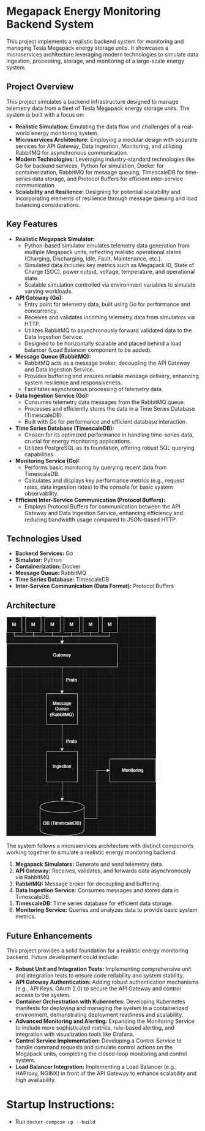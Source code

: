 # Megapack Energy Monitoring Backend System

This project implements a realistic backend system for monitoring and managing Tesla Megapack energy storage units. It showcases a microservices architecture leveraging modern technologies to simulate data ingestion, processing, storage, and monitoring of a large-scale energy system.

## Project Overview

This project simulates a backend infrastructure designed to manage telemetry data from a fleet of Tesla Megapack energy storage units.  The system is built with a focus on:

*   **Realistic Simulation:** Emulating the data flow and challenges of a real-world energy monitoring system.
*   **Microservices Architecture:**  Employing a modular design with separate services for API Gateway, Data Ingestion, Monitoring, and utilizing RabbitMQ for asynchronous communication.
*   **Modern Technologies:**  Leveraging industry-standard technologies like Go for backend services, Python for simulation, Docker for containerization, RabbitMQ for message queuing, TimescaleDB for time-series data storage, and Protocol Buffers for efficient inter-service communication.
*   **Scalability and Resilience:** Designing for potential scalability and incorporating elements of resilience through message queuing and load balancing considerations.

## Key Features

*   **Realistic Megapack Simulator:**
    *   Python-based simulator emulates telemetry data generation from multiple Megapack units, reflecting realistic operational states (Charging, Discharging, Idle, Fault, Maintenance, etc.).
    *   Simulated data includes key metrics such as Megapack ID, State of Charge (SOC), power output, voltage, temperature, and operational state.
    *   Scalable simulation controlled via environment variables to simulate varying workloads.
*   **API Gateway (Go):**
    *   Entry point for telemetry data, built using Go for performance and concurrency.
    *   Receives and validates incoming telemetry data from simulators via HTTP.
    *   Utilizes RabbitMQ to asynchronously forward validated data to the Data Ingestion Service.
    *   Designed to be horizontally scalable and placed behind a load balancer (Load Balancer component to be added).
*   **Message Queue (RabbitMQ):**
    *   RabbitMQ acts as a message broker, decoupling the API Gateway and Data Ingestion Service.
    *   Provides buffering and ensures reliable message delivery, enhancing system resilience and responsiveness.
    *   Facilitates asynchronous processing of telemetry data.
*   **Data Ingestion Service (Go):**
    *   Consumes telemetry data messages from the RabbitMQ queue.
    *   Processes and efficiently stores the data in a Time Series Database (TimescaleDB).
    *   Built with Go for performance and efficient database interaction.
*   **Time Series Database (TimescaleDB):**
    *   Chosen for its optimized performance in handling time-series data, crucial for energy monitoring applications.
    *   Utilizes PostgreSQL as its foundation, offering robust SQL querying capabilities.
*   **Monitoring Service (Go):**
    *   Performs basic monitoring by querying recent data from TimescaleDB.
    *   Calculates and displays key performance metrics (e.g., request rates, data ingestion rates) to the console for basic system observability.
*   **Efficient Inter-Service Communication (Protocol Buffers):**
    *   Employs Protocol Buffers for communication between the API Gateway and Data Ingestion Service, enhancing efficiency and reducing bandwidth usage compared to JSON-based HTTP.

## Technologies Used

*   **Backend Services:** Go
*   **Simulator:** Python
*   **Containerization:** Docker
*   **Message Queue:** RabbitMQ
*   **Time Series Database:** TimescaleDB
*   **Inter-Service Communication (Data Format):** Protocol Buffers

## Architecture

![System Diagram](imgs/system_design.jpg)

The system follows a microservices architecture with distinct components working together to simulate a realistic energy monitoring backend:

1.  **Megapack Simulators:** Generate and send telemetry data.
2.  **API Gateway:**  Receives, validates, and forwards data asynchronously via RabbitMQ.
3.  **RabbitMQ:** Message broker for decoupling and buffering.
4.  **Data Ingestion Service:** Consumes messages and stores data in TimescaleDB.
5.  **TimescaleDB:** Time series database for efficient data storage.
6.  **Monitoring Service:**  Queries and analyzes data to provide basic system metrics.

## Future Enhancements

This project provides a solid foundation for a realistic energy monitoring backend. Future development could include:

*   **Robust Unit and Integration Tests:** Implementing comprehensive unit and integration tests to ensure code reliability and system stability.
*   **API Gateway Authentication:** Adding robust authentication mechanisms (e.g., API Keys, OAuth 2.0) to secure the API Gateway and control access to the system.
*   **Container Orchestration with Kubernetes:**  Developing Kubernetes manifests for deploying and managing the system in a containerized environment, demonstrating deployment readiness and scalability.
*   **Advanced Monitoring and Alerting:** Expanding the Monitoring Service to include more sophisticated metrics, rule-based alerting, and integration with visualization tools like Grafana.
*   **Control Service Implementation:**  Developing a Control Service to handle command requests and simulate control actions on the Megapack units, completing the closed-loop monitoring and control system.
*   **Load Balancer Integration:** Implementing a Load Balancer (e.g., HAProxy, NGINX) in front of the API Gateway to enhance scalability and high availability.



# Startup Instructions: 
- Run `docker-compose up --build`
